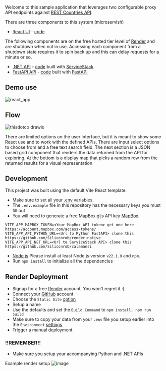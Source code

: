Welcome to this sample application that leverages two configurable proxy API endpoints against [REST Countries API](https://restcountries.com/).

There are three components to this system (microservish)
- [React UI](https://thisdotco.onrender.com) - [code](https://github.com/Siliconrob/thisdotco)

The following components are on the free hosted tier level of [Render](https://render.com/) and are shutdown when not in use.  Accessing each component from a shutdown state requires it to spin back up and this can delay requests for a minute or so.

- [.NET API](https://calamansi.onrender.com) - [code](https://github.com/Siliconrob/calamansi) built with [ServiceStack](https://github.com/ServiceStack/ServiceStack)
- [FastAPI API](https://restful-with-more-fastapi.onrender.com) - [code](https://github.com/Siliconrob/render-native) built with [FastAPI](https://fastapi.tiangolo.com/)


## Demo use

![react_app](https://github.com/user-attachments/assets/a70b04f5-8156-498c-8799-7608b8f7c229)

## Flow

![thisdotco drawio](https://github.com/user-attachments/assets/f5acab1c-dc92-4223-aee4-b12804f1b662)

There are limited options on the user interface, but it is meant to show some React use and to work with the defined APIs.  There are input select options to choose from and a free text search field.  The next section is a JSON based grid component that renders the data returned from the API for exploring.  At the bottom is a display map that picks a random row from the returned results for a visual representation.

## Development

This project was built using the default Vite React template.

- Make sure to set all your [.env](https://www.baeldung.com/linux/environment-variables-file) variables.
- The `.env.example` file in this repository has the necessary keys you must fill out
- You will need to generate a free MapBox gljs API key [MapBox](https://docs.mapbox.com/mapbox-gl-js/guides/install/).
```
VITE_APP_MAPBOX_TOKEN=<Your MapBox API token> get one here https://account.mapbox.com/access-tokens/
VITE_APP_API_PYTHON_URL=<Url to Python FastAPI> clone this https://github.com/Siliconrob/render-native
VITE_APP_API_NET_URL=<Url to ServiceStack API> clone this https://github.com/Siliconrob/calamansi
``` 
- [Node.js](https://nodejs.org/en/about/) Please install at least Node.js version `v22.1.0` and `npm`.
- Run `npm install` to initialize all the dependencies

## Render Deployment

- Signup for a free [Render](https://dashboard.render.com/register) account.  You won't regret it :)
- Connect your [GitHub](https://docs.render.com/github) account
- Choose the `Static Site` [option](https://docs.render.com/static-sites)
- Setup a name
- Use the defaults and set the `Build Command` to `npm install; npm run build`
- Make sure to copy your data from your `.env` file you setup earlier into the `Environment` [settings](https://docs.render.com/configure-environment-variables)
- Trigger a manual deployment

### !!REMEMBER!!
- Make sure you setup your accompanying Python and .NET APIs

Example render setup
![image](https://github.com/user-attachments/assets/2203eaa5-c025-47eb-ae3a-d3c7fe1fe35a)

